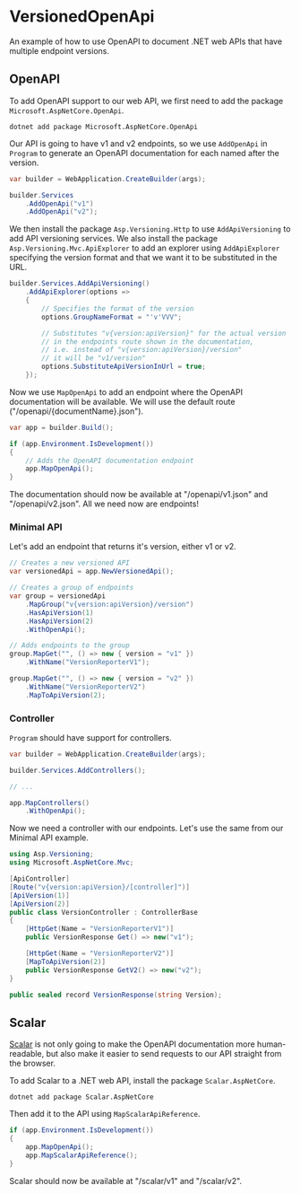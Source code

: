 # VersionedOpenApi
An example of how to use OpenAPI to document .NET web APIs that have multiple endpoint versions.

## OpenAPI
To add OpenAPI support to our web API, we first need to add the package `Microsoft.AspNetCore.OpenApi`.

```
dotnet add package Microsoft.AspNetCore.OpenApi
```

Our API is going to have v1 and v2 endpoints, so we use `AddOpenApi` in `Program` to generate an OpenAPI documentation for each named after the version.

```csharp
var builder = WebApplication.CreateBuilder(args);

builder.Services
    .AddOpenApi("v1")
    .AddOpenApi("v2");
```

We then install the package `Asp.Versioning.Http` to use `AddApiVersioning` to add API versioning services. We also install the package `Asp.Versioning.Mvc.ApiExplorer` to add an explorer using `AddApiExplorer` specifying the version format and that we want it to be substituted in the URL.

```csharp
builder.Services.AddApiVersioning()
    .AddApiExplorer(options =>
    {
        // Specifies the format of the version
        options.GroupNameFormat = "'v'VVV";

        // Substitutes "v{version:apiVersion}" for the actual version
        // in the endpoints route shown in the documentation,
        // i.e. instead of "v{version:apiVersion}/version"
        // it will be "v1/version"
        options.SubstituteApiVersionInUrl = true;
    });
```

Now we use `MapOpenApi` to add an endpoint where the OpenAPI documentation will be available. We will use the default route ("/openapi/{documentName}.json").

```csharp
var app = builder.Build();

if (app.Environment.IsDevelopment())
{
    // Adds the OpenAPI documentation endpoint
    app.MapOpenApi();
}
```

The documentation should now be available at "/openapi/v1.json" and "/openapi/v2.json". All we need now are endpoints!

### Minimal API
Let's add an endpoint that returns it's version, either v1 or v2.

```csharp
// Creates a new versioned API
var versionedApi = app.NewVersionedApi();

// Creates a group of endpoints
var group = versionedApi
    .MapGroup("v{version:apiVersion}/version")
    .HasApiVersion(1)
    .HasApiVersion(2)
    .WithOpenApi();

// Adds endpoints to the group
group.MapGet("", () => new { version = "v1" })
    .WithName("VersionReporterV1");

group.MapGet("", () => new { version = "v2" })
    .WithName("VersionReporterV2")
    .MapToApiVersion(2);
```

### Controller
`Program` should have support for controllers.

```csharp
var builder = WebApplication.CreateBuilder(args);

builder.Services.AddControllers();

// ...

app.MapControllers()
    .WithOpenApi();
```

Now we need a controller with our endpoints. Let's use the same from our Minimal API example.

```csharp
using Asp.Versioning;
using Microsoft.AspNetCore.Mvc;

[ApiController]
[Route("v{version:apiVersion}/[controller]")]
[ApiVersion(1)]
[ApiVersion(2)]
public class VersionController : ControllerBase
{
    [HttpGet(Name = "VersionReporterV1")]
    public VersionResponse Get() => new("v1");

    [HttpGet(Name = "VersionReporterV2")]
    [MapToApiVersion(2)]
    public VersionResponse GetV2() => new("v2");
}

public sealed record VersionResponse(string Version);
```

## Scalar

[Scalar](https://scalar.com/) is not only going to make the OpenAPI documentation more human-readable, but also make it easier to send requests to our API straight from the browser.

To add Scalar to a .NET web API, install the package `Scalar.AspNetCore`.

```
dotnet add package Scalar.AspNetCore
```

Then add it to the API using `MapScalarApiReference`.

```csharp
if (app.Environment.IsDevelopment())
{
    app.MapOpenApi();
    app.MapScalarApiReference();
}
```

Scalar should now be available at "/scalar/v1" and "/scalar/v2".